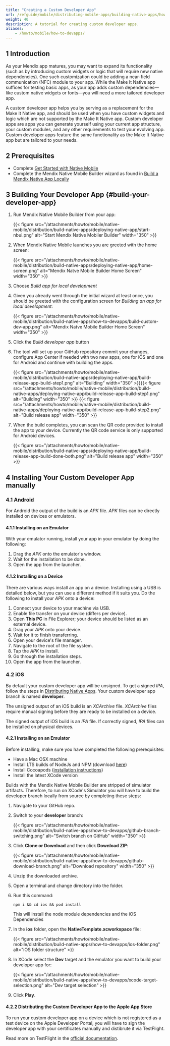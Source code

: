 ```yaml
---
title: "Creating a Custom Developer App"
url: /refguide/mobile/distributing-mobile-apps/building-native-apps/how-to-devapps/
weight: 40
description: A tutorial for creating custom developer apps.
aliases:
    - /howto/mobile/how-to-devapps/
---
```


## 1 Introduction

As your Mendix app matures, you may want to expand its functionality (such as by introducing custom widgets or logic that will require new native dependencies). One such customization could be adding a near-field communication (NFC) module to your app. While the Make It Native app suffices for testing basic apps, as your app adds custom dependencies—like custom native widgets or fonts—you will need a more tailored developer app.

A custom developer app helps you by serving as a replacement for the Make It Native app, and should be used when you have custom widgets and logic which are not supported by the Make It Native app. Custom developer apps are apps you can generate yourself using your current app structure, your custom modules, and any other requirements to test your evolving app. Custom developer apps feature the same functionality as the Make It Native app but are tailored to your needs.

## 2 Prerequisites

* Complete [Get Started with Native Mobile](/refguide/mobile/getting-started-with-mobile/)
* Complete the Mendix Native Mobile Builder wizard as found in [Build a Mendix Native App Locally](/refguide/mobile/distributing-mobile-apps/building-native-apps/native-build-locally-manually/)

## 3 Building Your Developer App {#build-your-developer-app}

1. Run Mendix Native Mobile Builder from your app: 

    {{< figure src="/attachments/howto/mobile/native-mobile/distribution/build-native-apps/deploying-native-app/start-nbui.png" alt="Start Mendix Native Mobiler Builder"   width="350"  >}}

1. When Mendix Native Mobile launches you are greeted with the home screen:

    {{< figure src="/attachments/howto/mobile/native-mobile/distribution/build-native-apps/deploying-native-app/home-screen.png" alt="Mendix Natve Mobile Builder Home Screen"   width="350"  >}} 

1. Choose *Build app for local development*

1. Given you already went through the initial wizard at least once, you should be greeted with the configuration screen for *Building an app for local development*: 

    {{< figure src="/attachments/howto/mobile/native-mobile/distribution/build-native-apps/how-to-devapps/build-custom-dev-app.png" alt="Mendix Natve Mobile Builder Home Screen"   width="350"  >}} 

1. Click the *Build developer app* button

1. The tool will set up your GitHub repository commit your changes, configure App Center if needed with two new apps, one for iOS and one for Android and continue with building the apps.

    {{< figure src="/attachments/howto/mobile/native-mobile/distribution/build-native-apps/deploying-native-app/build-release-app-build-step1.png" alt="Building"   width="350"  >}}{{< figure src="/attachments/howto/mobile/native-mobile/distribution/build-native-apps/deploying-native-app/build-release-app-build-step1.png" alt="Building"   width="350"  >}}
    {{< figure src="/attachments/howto/mobile/native-mobile/distribution/build-native-apps/deploying-native-app/build-release-app-build-step2.png" alt="Build release app" width="350" >}}

1. When the build completes, you can scan the QR code provided to install the app to your device. Currently the QR code service is only supported for Android devices.

    {{< figure src="/attachments/howto/mobile/native-mobile/distribution/build-native-apps/deploying-native-app/build-release-app-build-done-both.png" alt="Build release app"   width="350"  >}}

## 4 Installing Your Custom Developer App manually

### 4.1 Android

For Android the output of the build is an *APK* file. *APK* files can be directly installed on devices or emulators.

#### 4.1.1 Installing on an Emulator

With your emulator running, install your app in your emulator by doing the following:

1. Drag the *APK* onto the emulator's window.
2. Wait for the installation to be done.
3. Open the app from the launcher.

#### 4.1.2 Installing on a Device

There are various ways install an app on a device. Installing using a USB is detailed below, but you can use a different method if it suits you. Do the following to install your *APK* onto a device:

1. Connect your device to your machine via USB.
2. Enable file transfer on your device (differs per device).
3. Open **This PC** in File Explorer; your device should be listed as an external device.
4. Drag your *APK* onto your device.
5. Wait for it to finish transferring.
6. Open your device's file manager.
7. Navigate to the root of the file system.
8. Tap the *APK* to install.
9. Go through the installation steps.
10. Open the app from the launcher.

### 4.2 iOS

By default your custom developer app will be unsigned. To get a signed *IPA*, follow the steps in  [Distributing Native Apps](/refguide/mobile/distributing-mobile-apps/distributing-native-apps/). Your custom developer app branch is named **developer**.

The unsigned output of an iOS build is an *XCArchive* file. *XCArchive* files require manual signing before they are ready to be installed on a device.

The signed output of iOS build is an *IPA* file. If correctly signed, *IPA* files can be installed on physical devices.

#### 4.2.1 Installing on an Emulator

Before installing, make sure you have completed the following prerequisites:

* Have a Mac OSX machine
* Install LTS builds of NodeJs and NPM (download [here](https://nodejs.org/en/))
* Install Cocoapods ([installation instructions](https://cocoapods.org/#install))
* Install the latest XCode version

Builds with the Mendix Native Mobile Builder are stripped of simulator artifacts. Therefore, to run on XCode's Simulator you will have to build the developer branch locally from source by completing these steps:

1. Navigate to your GitHub repo.
2. Switch to your **developer** branch:

    {{< figure src="/attachments/howto/mobile/native-mobile/distribution/build-native-apps/how-to-devapps/github-branch-switching.png" alt="Switch branch on GitHub"   width="350"  >}}
   
3. Click **Clone or Download** and then click **Download ZIP**:

    {{< figure src="/attachments/howto/mobile/native-mobile/distribution/build-native-apps/how-to-devapps/github-download-branch.png" alt="Download repository"   width="350"  >}}

4. Unzip the downloaded archive.
5. Open a terminal and change directory into the folder.
6. Run this command:

    ```shell {linenos=false}
    npm i && cd ios && pod install
    ```

    This will install the node module dependencies and the iOS Dependencies
7. In the **ios** folder, open the **NativeTemplate.xcworkspace** file:

    {{< figure src="/attachments/howto/mobile/native-mobile/distribution/build-native-apps/how-to-devapps/ios-folder.png" alt="iOS folder structure" >}}

8. In XCode select the **Dev** target and the emulator you want to build your developer app for:

    {{< figure src="/attachments/howto/mobile/native-mobile/distribution/build-native-apps/how-to-devapps/xcode-target-selection.png" alt="Dev target selection" >}}

9. Click **Play**.

#### 4.2.2 Distributing the Custom Developer App to the Apple App Store

To run your custom developer app on a device which is not registered as a test device on the Apple Developer Portal, you will have to sign the developer app with your certificates manually and distibrute it via TestFlight.

Read more on TestFlight in the [official documentation](https://testflight.apple.com/).
